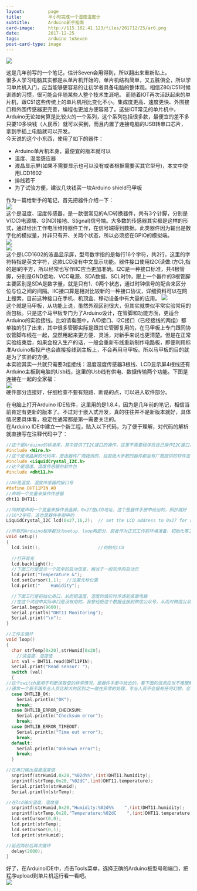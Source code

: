```yaml
---
layout:         page
title:          半小时完成一个湿度温度计
subtitle:       Arduino新手指南
card-image:     http://115.182.41.123/files/201712/25/ar6.png
date:           2017-12-25
tags:           arduino toSeven
post-card-type: image
---
```

![](http://115.182.41.123/files/201712/25/ar6.png)

这是几年前写的一个笔记，估计Seven会用得到，所以翻出来重新贴上。  
很多人学习电脑其实都是从单片机开始的，单片机结构简单，又五脏俱全，所以学习单片机入门，应当能够更容易的让初学者具备电脑的整体观。相信Z80/C51时候训练的习惯，很可能会伴随某些人整个技术生涯吧。 而随着IOT再次活跃起来的单片机，跟C51这些传统上的单片机相比变化不小。集成度更高、速度更快、外围接口和外围传感器更完善，编程也更加方便容易了。这些IOT常见的单片机中，Arduino无论如何算是比较火的一个系列，这个系列包括很多款，最便宜的差不多只要10多块钱（人民币）就可以买到，而且内置了连接电脑的USB转串口芯片，拿到手插上电脑就可以开发。  
今天说的这个小东西，使用了如下的器件：
* Arduino单片机本身，最便宜的版本就可以
* 温度、湿度感应器
* 液晶显示屏(如果不需要显示也可以没有或者根据需要买其它型号)，本文中使用LCD1602
* 排线若干
* 为了试验方便，建议几块钱买一块Arduino shield马甲板

作为一篇给新手的笔记，首先把器件介绍一下：  
![](http://115.182.41.123/files/201712/25/ar0.jpg)  
这个是温度、湿度传感器，是一款很常见的A/D转换器件，共有3个针脚，分别是V(CC)电源端、G(ND)接地、S(ignal)信号端。大多数的传感器其实都是这样的形式，通过给出工作电压维持器件工作，在信号端得到数据。此类器件因为输出是数字化的模拟量，并非只有开、关两个状态，所以必须接在GPIO的模拟端。  
![](http://115.182.41.123/files/201712/25/ar1.jpg)  
![](http://115.182.41.123/files/201712/25/ar2.jpg)  
这个是LCD1602的液晶显示屏，型号数字指的是每行16个字符，共2行，这里的字符特指是英文字符，这款LCD没有中文显示功能。器件接口使用I2C(读做:I方C),指的是I的平方，所以经常也写作IIC应当更加准确。I2C是一种接口标准，共4根管脚，分别是GND接地、VCC电源、SDA数据、SCL时钟，跟上一个器件的3根管脚主要区别是SDA是数字量，就是只有1、0两个状态，通过时钟信号的配合来区分位与位之间的间隔。IIC接口算是相对比较新的一种接口协议，详细资料可以在网上搜索，目前这种接口在手机、机顶盒、移动设备中有大量的应用。
![](http://115.182.41.123/files/201712/25/ar3.jpg)  
这个就是马甲板，从功能上说，虽然外观区别很大，但其实就类似平常实验常用的面包板。只是这个马甲板专门为了Arduino设计，在管脚和功能方面，更适合Arduino的实验接线。比如请看图中，A/D接口、I2C接口（已经接线的两组）都单独的引了出来，其中很多管脚实际是跟其它管脚复用的，在马甲板上专门跟同协议管脚布线在一起，显然用起来更方便、灵活，对新手来说也更清楚。但是在正常实验结束后，如果会投入生产的话，一般会重新布线重新制作电路板，即便利用标准Arduino板投产也会直接接线到主板上，不会再用马甲板。所以马甲板的目的就是为了实验的方便。  
本实验其实一共就只需要3组接线：温度湿度传感器3根线、LCD显示屏4根线还有Arduino主板到电脑的Usb线，这里的Usb线有供电、数据传输两个功能。下图是连接在一起的全家福：  
![](http://115.182.41.123/files/201712/25/ar4.jpg)  
硬件部分连接好，仔细检查不要有短路、断路的点，可以进入软件部分。

在电脑上打开Arduino IDE软件，这里用的是1.8.4，因为是几年前的笔记，相信当前肯定有更新的版本了。不过对于嵌入式开发，真的往往并不是新版本就好，具体情况要具体看，稳定性通常都是第一需要关注的。  
在Arduino IDE中建立一个新工程，贴入以下代码，为了便于理解，对代码的解析就直接写在注释代码中了：  
```c
//这个是Arduino的标准库，其中提供了I2C接口的操作，这里不需要程序员自己操作I2C接口，是由下面的液晶板代码间接操作的
#include <Wire.h> 
//这个是液晶屏的代码库，是由器件厂商提供的，目前绝大多数的器件都会有厂商提供的软件包（或者叫驱动）来完成器件的操作
#include <LiquidCrystal_I2C.h>
//这个是温度、湿度传感器的软件包
#include <dht11.h>

//A0是温度、湿度传感器的接口号
#define DHT11PIN A0
//声明一个变量来操作传感器
dht11 DHT11;

//同样是声明一个变量来操作液晶屏，0x27是LCD地址，这个是器件手册中给出的，照抄就好
//16*2字符，这也是器件手册中的
LiquidCrystal_I2C lcd(0x27,16,2);  // set the LCD address to 0x27 for a 16 chars and 2 line display

//所有的Arduino程序都分为setup、loop两部分，前者作为正式工作前环境准备、初始化等工作，后者是一个工作循环
void setup()
{
  lcd.init();                      //初始化LCD
 
  //打开背光
  lcd.backlight();
  //下面三行是显示一个简单的启动信息，相当于一般软件的启动页
  lcd.print("Temperature &");
  lcd.setCursor(1,1);  //设置光标位置
  lcd.print("    Humidity");

  //下面三行是初始化串口，从而把温度、湿度的值实时传递到桌面电脑
  //在这个试验中实际串口是没有用的。我曾经把这个数据连接到微信公众号，从而对微信公众号说一句“温度”，就得到房间的温度值
  Serial.begin(9600);
  Serial.println("DHT11 Monitoring");
  Serial.print("\n");
}

//工作主循环
void loop()
{
  char strTemp[0x20],strHumid[0x20];
	//读温度、湿度值
  int val = DHT11.read(DHT11PIN);
  Serial.print("Read sensor: ");
  switch (val)
  {  
//这个switch是用于判断读取值的异常情况，是器件手册中给出的，看下面的信息应当不难理解
//通常一个新手跟专业人员比较大的区别之一就在异常的处理，专业人员不会报有任何幻想，会尽力的处理掉所有异常情况
  case DHTLIB_OK:
    Serial.println("OK");
    break;
  case DHTLIB_ERROR_CHECKSUM: 
    Serial.println("Checksum error"); 
    break;
  case DHTLIB_ERROR_TIMEOUT: 
    Serial.println("Time out error"); 
    break;
  default: 
    Serial.println("Unknown error"); 
    break;
  }

//在串口输出温度湿度值
  snprintf(strHumid,0x20,"%02d%%",(int)DHT11.humidity);
  snprintf(strTemp,0x20,"%02dC",(int)DHT11.temperature);
  Serial.println(strHumid);
  Serial.println(strTemp);

//在lcd输出温度、湿度值
  snprintf(strHumid,0x20,"Humidity:%02d%%    ",(int)DHT11.humidity);
  snprintf(strTemp,0x20,"Temperature:%02dC    ",(int)DHT11.temperature);
  lcd.setCursor(0,0);
  lcd.print(strTemp);
  lcd.setCursor(0,1);
  lcd.print(strHumid);

//延迟两秒后再次循环
  delay(2000);
}

```
好了，在ArduinoIDE中，点击Tools菜单，选择正确的Arduino板型号和端口，把程序upload到单片机运行看一看吧。  
![](http://115.182.41.123/files/201712/25/ar5.jpg)  
